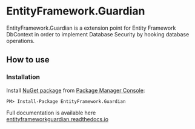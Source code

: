 EntityFramework.Guardian
==============

EntityFramework.Guardian is a extension point for Entity Framework DbContext in order to implement Database Security by hooking database operations.

## How to use

### Installation
Install [NuGet package](https://www.nuget.org/packages/EntityFramework.Guardian/) from [Package Manager Console](http://docs.nuget.org/docs/start-here/using-the-package-manager-console):
```
PM> Install-Package EntityFramework.Guardian
```

Full documentation is available here [entityframeworkguardian.readthedocs.io](http://entityframeworkguardian.readthedocs.io)

